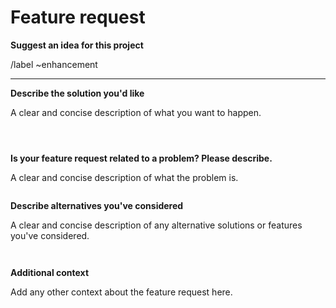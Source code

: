 # Feature request
**Suggest an idea for this project**

/label ~enhancement
___

**Describe the solution you'd like**

A clear and concise description of what you want to happen.

```



```
**Is your feature request related to a problem? Please describe.**

A clear and concise description of what the problem is. 

<!--Example: I am trying to do [...] but [...] -->
```

```

**Describe alternatives you've considered**

A clear and concise description of any alternative solutions or features you've considered.

```


```

**Additional context**

Add any other context about the feature request here.

```
```


